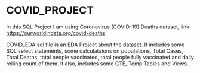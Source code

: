 # COVID_PROJECT
In this SQL Project I am using Coronavirus (COVID-19) Deaths dataset, link: https://ourworldindata.org/covid-deaths

COVID_EDA.sql file is an EDA Project about the dataset. It includes some SQL select statements, some calculataions on populations, Total Cases, Total Deaths, total people vaccinated, total people fully vaccinated and daily rolling count of them. It also, includes some CTE, Temp Tables and Views. 

